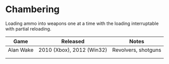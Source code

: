 # Chambering

Loading ammo into weapons one at a time with the loading interruptable with partial reloading.

| Game      | Released                  | Notes               |
| --------- | ------------------------- | ------------------- |
| Alan Wake | 2010 (Xbox), 2012 (Win32) | Revolvers, shotguns |
|           |                           |                     |
|           |                           |                     |

